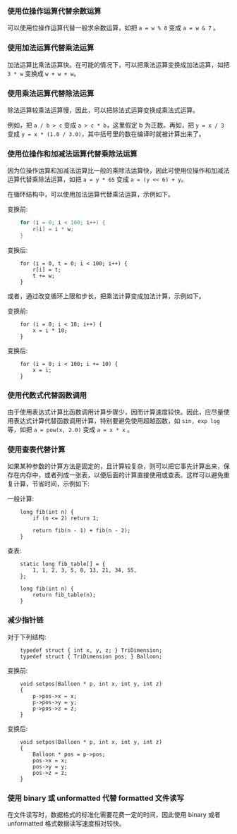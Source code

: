 
### 使用位操作运算代替余数运算

可以使用位操作运算代替一般求余数运算，如把 `a = w % 8` 变成 `a = w & 7` 。


### 使用加法运算代替乘法运算

加法运算比乘法运算快。在可能的情况下，可以把乘法运算变换成加法运算，如把 `3 * w` 变换成 `w + w + w`。


### 使用乘法运算代替除法运算

除法运算较乘法运算慢，因此，可以把除法式运算变换成乘法式运算。

例如，把 `a / b > c` 变成 `a > c * b`，这里假定 b 为正数。再如，把 `y = x / 3` 变成 `y = x * (1.0 / 3.0)`，其中括号里的数在编译时就被计算出来了。


### 使用位操作和加减法运算代替乘除法运算

因为位操作运算和加减法运算比一般的乘除法运算快，因此可使用位操作和加减法运算代替乘除法运算，如把 `a = y * 65` 变成 `a = (y << 6) + y`。

在循环结构中，可以使用加法运算代替乘法运算，示例如下。

变换前:
```c
    for (i = 0; i < 100; i++) {
        r[i] = i * w;
    }
```
变换后:
```
    for (i = 0, t = 0; i < 100; i++) {
        r[i] = t;
        t += w;
    }
```

或者，通过改变循环上限和步长，把乘法计算变成加法计算，示例如下。

变换前:
```
    for (i = 0; i < 10; i++) {
        x = i * 10;
    }
```
变换后:
```
    for (i = 0; i < 100; i += 10) {
        x = i;
    }
```


### 使用代数式代替函数调用

由于使用表达式计算比函数调用计算步骤少，因而计算速度较快。因此，应尽量使用表达式计算代替函数调用计算，特别要避免使用超越函数，如 `sin, exp log` 等，如把 `a = pow(x, 2.0)` 变成 `a = x * x` 。


### 使用查表代替计算

如果某种参数的计算方法是固定的，且计算较复杂，则可以把它事先计算出来，保存在内存中，或者列成一张表，以便后面的计算直接使用或查表。这样可以避免重复计算，节省时间，示例如下:

一般计算:
```
    long fib(int n) {
        if (n <= 2) return 1;
        
        return fib(n - 1) + fib(n - 2);
    }
```

查表:
```
    static long fib_table[] = {
        1, 1, 2, 3, 5, 8, 13, 21, 34, 55,
    };
    
    long fib(int n) {
        return fib_table(n);
    }
```


### 减少指针链

对于下列结构:
```
    typedef struct { int x, y, z; } TriDimension;
    typedef struct { TriDimension pos; } Balloon;
```

变换前:
```
    void setpos(Balloon * p, int x, int y, int z)
    {
        p->pos->x = x;
        p->pos->y = y;
        p->pos->z = z;
    }
```

变换后:
```
    void setpos(Balloon * p, int x, int y, int z)
    {
        Balloon * pos = p->pos;
        pos->x = x;
        pos->y = y;
        pos->z = z;
    }
```


### 使用 binary 或 unformatted 代替 formatted 文件读写

在文件读写时，数据格式的标准化需要花费一定的时间，因此使用 binary 或者 unformatted 格式数据读写速度相对较快。
